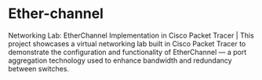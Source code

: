 # Ether-channel
Networking Lab: EtherChannel Implementation in Cisco Packet Tracer | This project showcases a virtual networking lab built in Cisco Packet Tracer to demonstrate the configuration and functionality of EtherChannel — a port aggregation technology used to enhance bandwidth and redundancy between switches.
